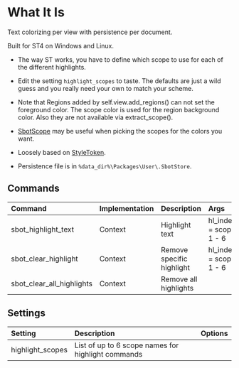 # What It Is

Text colorizing per view with persistence per document.

Built for ST4 on Windows and Linux.

- The way ST works, you have to define which scope to use for each of the different highlights.
- Edit the setting `highlight_scopes` to taste. The defaults are just a wild guess and you really need your own to match your scheme.
- Note that Regions added by self.view.add_regions() can not set the foreground color. The scope color is used
    for the region background color. Also they are not available via extract_scope().

- [SbotScope](https://github.com/cepthomas/SbotScope) may be useful when picking the scopes for the colors you want.
- Loosely based on [StyleToken](https://packagecontrol.io/packages/StyleToken).
- Persistence file is in `%data_dir%\Packages\User\.SbotStore`.


## Commands
| Command                    | Implementation | Description                   | Args                           |
| :--------                  | :-------       | :-------                      | :--------                      |
| sbot_highlight_text        | Context        | Highlight text                | hl_index = scope 1 - 6         |
| sbot_clear_highlight       | Context        | Remove specific highlight     | hl_index = scope 1 - 6         |
| sbot_clear_all_highlights  | Context        | Remove all highlights         |                                |

## Settings
| Setting              | Description                                        | Options                                    |
| :--------            | :-------                                           | :------                                    |
| highlight_scopes     | List of up to 6 scope names for highlight commands |                                            |
